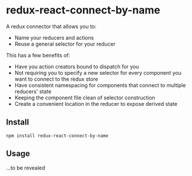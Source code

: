 # redux-react-connect-by-name

A redux connector that allows you to:

- Name your reducers and actions
- Reuse a general selector for your reducer

This has a few benefits of:

- Have you action creators bound to dispatch for you
- Not requiring you to specify a new selector for every component you want to connect to the redux store
- Have consistent namespacing for components that connect to multiple reducers' state
- Keeping the component file clean of selector construction
- Create a convenient location in the reducer to expose derived state

## Install

```
npm install redux-react-connect-by-name
```

## Usage

...to be revealed
